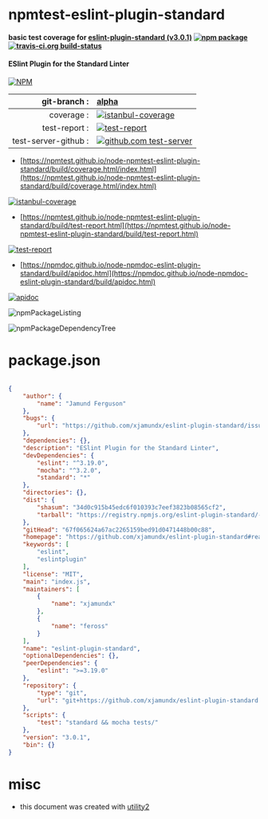 # npmtest-eslint-plugin-standard

#### basic test coverage for  [eslint-plugin-standard (v3.0.1)](https://github.com/xjamundx/eslint-plugin-standard#readme)  [![npm package](https://img.shields.io/npm/v/npmtest-eslint-plugin-standard.svg?style=flat-square)](https://www.npmjs.org/package/npmtest-eslint-plugin-standard) [![travis-ci.org build-status](https://api.travis-ci.org/npmtest/node-npmtest-eslint-plugin-standard.svg)](https://travis-ci.org/npmtest/node-npmtest-eslint-plugin-standard)

#### ESlint Plugin for the Standard Linter

[![NPM](https://nodei.co/npm/eslint-plugin-standard.png?downloads=true&downloadRank=true&stars=true)](https://www.npmjs.com/package/eslint-plugin-standard)

| git-branch : | [alpha](https://github.com/npmtest/node-npmtest-eslint-plugin-standard/tree/alpha)|
|--:|:--|
| coverage : | [![istanbul-coverage](https://npmtest.github.io/node-npmtest-eslint-plugin-standard/build/coverage.badge.svg)](https://npmtest.github.io/node-npmtest-eslint-plugin-standard/build/coverage.html/index.html)|
| test-report : | [![test-report](https://npmtest.github.io/node-npmtest-eslint-plugin-standard/build/test-report.badge.svg)](https://npmtest.github.io/node-npmtest-eslint-plugin-standard/build/test-report.html)|
| test-server-github : | [![github.com test-server](https://npmtest.github.io/node-npmtest-eslint-plugin-standard/GitHub-Mark-32px.png)](https://npmtest.github.io/node-npmtest-eslint-plugin-standard/build/app/index.html) | | build-artifacts : | [![build-artifacts](https://npmtest.github.io/node-npmtest-eslint-plugin-standard/glyphicons_144_folder_open.png)](https://github.com/npmtest/node-npmtest-eslint-plugin-standard/tree/gh-pages/build)|

- [https://npmtest.github.io/node-npmtest-eslint-plugin-standard/build/coverage.html/index.html](https://npmtest.github.io/node-npmtest-eslint-plugin-standard/build/coverage.html/index.html)

[![istanbul-coverage](https://npmtest.github.io/node-npmtest-eslint-plugin-standard/build/screenCapture.buildCi.browser.%252Ftmp%252Fbuild%252Fcoverage.lib.html.png)](https://npmtest.github.io/node-npmtest-eslint-plugin-standard/build/coverage.html/index.html)

- [https://npmtest.github.io/node-npmtest-eslint-plugin-standard/build/test-report.html](https://npmtest.github.io/node-npmtest-eslint-plugin-standard/build/test-report.html)

[![test-report](https://npmtest.github.io/node-npmtest-eslint-plugin-standard/build/screenCapture.buildCi.browser.%252Ftmp%252Fbuild%252Ftest-report.html.png)](https://npmtest.github.io/node-npmtest-eslint-plugin-standard/build/test-report.html)

- [https://npmdoc.github.io/node-npmdoc-eslint-plugin-standard/build/apidoc.html](https://npmdoc.github.io/node-npmdoc-eslint-plugin-standard/build/apidoc.html)

[![apidoc](https://npmdoc.github.io/node-npmdoc-eslint-plugin-standard/build/screenCapture.buildCi.browser.%252Ftmp%252Fbuild%252Fapidoc.html.png)](https://npmdoc.github.io/node-npmdoc-eslint-plugin-standard/build/apidoc.html)

![npmPackageListing](https://npmtest.github.io/node-npmtest-eslint-plugin-standard/build/screenCapture.npmPackageListing.svg)

![npmPackageDependencyTree](https://npmtest.github.io/node-npmtest-eslint-plugin-standard/build/screenCapture.npmPackageDependencyTree.svg)



# package.json

```json

{
    "author": {
        "name": "Jamund Ferguson"
    },
    "bugs": {
        "url": "https://github.com/xjamundx/eslint-plugin-standard/issues"
    },
    "dependencies": {},
    "description": "ESlint Plugin for the Standard Linter",
    "devDependencies": {
        "eslint": "^3.19.0",
        "mocha": "^3.2.0",
        "standard": "*"
    },
    "directories": {},
    "dist": {
        "shasum": "34d0c915b45edc6f010393c7eef3823b08565cf2",
        "tarball": "https://registry.npmjs.org/eslint-plugin-standard/-/eslint-plugin-standard-3.0.1.tgz"
    },
    "gitHead": "67f065624a67ac2265159bed91d0471448b00c88",
    "homepage": "https://github.com/xjamundx/eslint-plugin-standard#readme",
    "keywords": [
        "eslint",
        "eslintplugin"
    ],
    "license": "MIT",
    "main": "index.js",
    "maintainers": [
        {
            "name": "xjamundx"
        },
        {
            "name": "feross"
        }
    ],
    "name": "eslint-plugin-standard",
    "optionalDependencies": {},
    "peerDependencies": {
        "eslint": ">=3.19.0"
    },
    "repository": {
        "type": "git",
        "url": "git+https://github.com/xjamundx/eslint-plugin-standard.git"
    },
    "scripts": {
        "test": "standard && mocha tests/"
    },
    "version": "3.0.1",
    "bin": {}
}
```



# misc
- this document was created with [utility2](https://github.com/kaizhu256/node-utility2)
